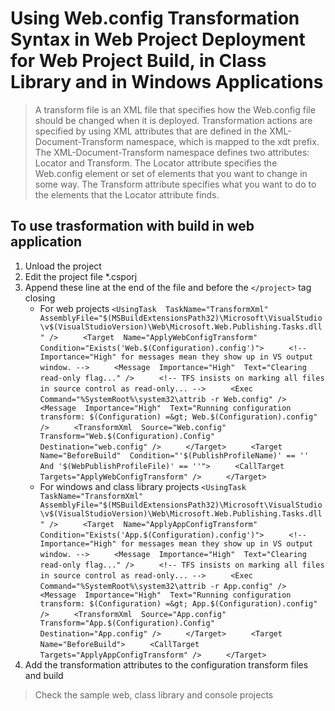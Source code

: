 # Using Web.config Transformation Syntax in Web Project Deployment for Web Project Build, in Class Library and in Windows Applications

> A transform file is an XML file that specifies how the Web.config file should be changed when it is deployed. Transformation actions are specified by using XML attributes that are defined in the XML-Document-Transform namespace, which is mapped to the xdt prefix.
> The XML-Document-Transform namespace defines two attributes: Locator and Transform. The Locator attribute specifies the Web.config element or set of elements that you want to change in some way. The Transform attribute specifies what you want to do to the elements that the Locator attribute finds.

## To use trasformation with build in web application

 1. Unload the project
 2. Edit the project file *.csporj
 3. Append these line at the end of the file and before the `</project>` tag closing
	 - For web projects
     `<UsingTask  TaskName="TransformXml"  AssemblyFile="$(MSBuildExtensionsPath32)\Microsoft\VisualStudio\v$(VisualStudioVersion)\Web\Microsoft.Web.Publishing.Tasks.dll" />`
`     <Target  Name="ApplyWebConfigTransform"  Condition="Exists('Web.$(Configuration).config')">`
`     <!-- Importance="High" for messages mean they show up in VS output window. -->`
`     <Message  Importance="High"  Text="Clearing read-only flag..." />`
`     <!-- TFS insists on marking all files in source control as read-only... -->`
`     <Exec  Command="%SystemRoot%\system32\attrib -r Web.config" />`
`     <Message  Importance="High"  Text="Running configuration transform: $(Configuration) =&gt; Web.$(Configuration).config" />`
`     <TransformXml  Source="Web.config"  Transform="Web.$(Configuration).Config"  Destination="web.config" />`
`     </Target>`
`     <Target  Name="BeforeBuild"  Condition="'$(PublishProfileName)' == '' And '$(WebPublishProfileFile)' == ''">`
`     <CallTarget  Targets="ApplyWebConfigTransform" />`
`     </Target>`
	 - For windows and class library projects
	 `<UsingTask  TaskName="TransformXml"  AssemblyFile="$(MSBuildExtensionsPath32)\Microsoft\VisualStudio\v$(VisualStudioVersion)\Web\Microsoft.Web.Publishing.Tasks.dll" />`
`     <Target  Name="ApplyAppConfigTransform"  Condition="Exists('App.$(Configuration).config')">`
`     <!-- Importance="High" for messages mean they show up in VS output window. -->`
`     <Message  Importance="High"  Text="Clearing read-only flag..." />`
`     <!-- TFS insists on marking all files in source control as read-only... -->`
`     <Exec  Command="%SystemRoot%\system32\attrib -r App.config" />`
`     <Message  Importance="High"  Text="Running configuration transform: $(Configuration) =&gt; App.$(Configuration).config" />`
`     <TransformXml  Source="App.config"  Transform="App.$(Configuration).Config"  Destination="App.config" />`
`     </Target>`
`     <Target  Name="BeforeBuild">`
`     <CallTarget  Targets="ApplyAppConfigTransform" />`
`     </Target>`
 4. Add the transformation attributes to the configuration transform files and build 

> Check the sample web, class library and console projects